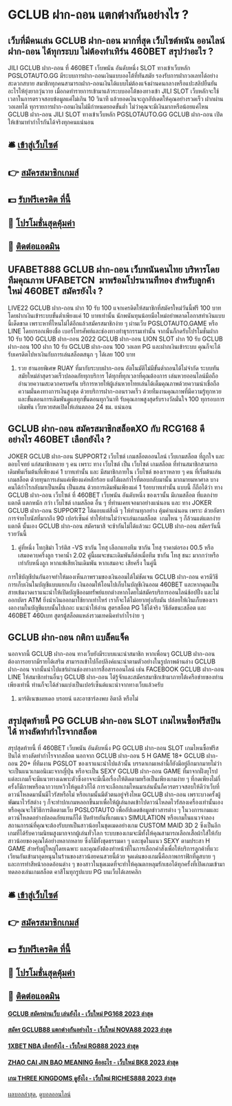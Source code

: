 # GCLUB ฝาก-ถอน แตกต่างกันอย่างไร ?
## เว็บที่มีคนเล่น GCLUB ฝาก-ถอน มากที่สุด เว็บไซต์พนัน ออนไลน์ ฝาก-ถอน ได้ทุกระบบ ไม่ต้องทำเทิร์น 460BET สรุปว่าอะไร ?
JILI GCLUB ฝาก-ถอน ที่ 460BET เว็บพนัน อันดับหนึ่ง SLOT ทางเข้าเว็บหลัก PGSLOTAUTO.GG มีระบบการฝาก-ถอนเงินแบบออโต้ที่ทันสมัย รองรับการฝากวอเลทได้อย่างสะดวกสบาย สมาชิกทุกคนสามารถฝาก-ถอนเงินได้แบบไม่ต้องแจ้งผ่านคนกลางหรือแปะสลิปยืนยันอะไรให้ยุ่งยากวุ่นวาย เมื่อกดทำรายการเข้ามาแล้วระบบออโต้ของทางเข้า JILI SLOT เว็บหลักจะใช้เวลาในการตรวจสอบข้อมูลแค่ไม่เกิน 10 วินาที แล้วยอดเงินจะถูกอัปเดตให้คุณอย่างรวดเร็ว ฝากผ่านวอเลทได้ ทุกรายการฝาก-ถอนเงินไม่มีกำหนดยอดขั้นต่ำ ไม่ว่าคุณจะมีเงินมากหรือน้อยแค่ไหน GCLUB ฝาก-ถอน JILI SLOT ทางเข้าเว็บหลัก PGSLOTAUTO.GG GCLUB ฝาก-ถอน เปิดให้เข้ามาทำกำไรกันได้จริงทุกคนแน่นอน

## 🛎 [เข้าสู่เว็บไซต์](https://bit.ly/3SdLNi2)
## 👉 [สมัครสมาชิกเกมส์](https://bit.ly/3SdLNi2)
## 💵 [รับฟรีเครดิต ที่นี้](https://bit.ly/3dyRKHj)
## 👑 [โปรโมชั่นสุดคุ้มค่า](https://bit.ly/3dyRKHj)
## 📱 [ติดต่อแอดมิน](https://bit.ly/3dyRKHj)

## UFABET888 GCLUB ฝาก-ถอน เว็บพนันคนไทย บริหารโดยทีมคุณภาพ UFABETCN  มาพร้อมโปรนานทีทอง สำหรับลูกค้าใหม่ 460BET สมัครยังไง ?
LIVE22 GCLUB ฝาก-ถอน ฝาก 10 รับ 100 แจกเครดิตให้สมาชิกที่สมัครใหม่วันนี้ฟรี 100 บาทโดยฝากเงินเข้าระบบขั้นต่ำเพียงแค่ 10 บาทเท่านั้น นักพนันทุนน้อยมือใหม่อย่าพลาดโอกาสทำเงินแบบนี้เด็ดขาด เพราะหาที่ไหนไม่ได้อีกแล้วสมัครสมาชิกง่าย ๆ ผ่านเว็บ PGSLOTAUTO.GAME หรือ LINE โดยกรอกเพียงชื่อ เบอร์โทรศัพท์และช่องทางทำธุรกรรมเท่านั้น จากนั้นก็กดรับโปรโมชั่นฝาก 10 รับ 100 GCLUB ฝาก-ถอน 2022 GCLUB ฝาก-ถอน LION SLOT ฝาก 10 รับ GCLUB ฝาก-ถอน 100 ฝาก 10 รับ GCLUB ฝาก-ถอน 100 วอเลท PG และฝากเงินเข้าระบบ คุณก็จะได้รับเครดิตไปหาเงินกับการเล่นสล็อตสนุก ๆ ได้เลย 100 บาท
1. รวย ฮานอยพิเศษ RUAY ที่มากับระบบฝาก-ถอน อัตโนมัติไม่มีขั้นต่ำถอนได้ไม่จำกัด ระบบทันสมัยใหม่ล่าสุดรวดเร็วปลอดภัยทุกบริการ ได้ทุกที่ทุกเวลาที่คุณต้องการ เล่นหวยออนไลน์มือถืออำนวยความสะดวกครบครัน บริการหวยให้ผู้เล่นหวยไทยเล่นได้เต็มคุณภาพด้วยความน่าเชื่อถือ ความมั่นคงทางการเงินสูงสุด ด้วยบริการฝาก-ถอนรวดเร็ว ด้วยทีมงานคุณภาพที่มีความรู้ทุกหวย และขั้นตอนการเดิมพันดูแลทุกขั้นตอนทุกวินาที รับคุณภาพสูงสุดรับรางวัลมั่นใจ 100 ทุกรอบการเดิมพัน เว็บหวยสดเปิดให้เล่นตลอด 24 ชม. แน่นอน

## GCLUB ฝาก-ถอน สมัครสมาชิกสล็อตXO กับ RCG168 ดีอย่างไร 460BET เลือกยังไง ?
JOKER GCLUB ฝาก-ถอน SUPPORT2 เว็บไซต์ เกมสล็อตออนไลน์ เว็บเกมสล็อต ที่ถูกใจ และ ตอบโจทย์ แก่สมาชิกหลาย ๆ คน เพราะ ทาง เว็บไซต์ เป็น เว็บไซต์ เกมสล็อต ที่ท่านสมาชิกสามารถเดิมพันเริ่มต้นที่เพียงแค่ 1 บาทเท่านั้น และ มีสมาชิกภายใน เว็บไซต์ ของเราหลาย ๆ คน ที่เริ่มต้นเล่นเกมสล็อต ด้วยทุนการเล่นแค่เพียงแค่หลักร้อย แต่ได้ผลกำไรที่ตอบกลับมานั้น มากมายมหาศาล บางคนได้กำไรกลับมาเป็นหมื่น เป็นแสน ด้วยการเดิมพันเพียงแค่ 1 ร้อยบาทเท่านั้น แบบนี้ ก็ถือได้ว่า ทาง GCLUB ฝาก-ถอน เว็บไซต์ ที่ 460BET เว็บพนัน อันดับหนึ่ง ของเรานั้น มีเกมสล็อต ที่แตกง่าย แตกดี แตกหนัก กว่า เว็บไซต์ เกมสล็อต อื่น ๆ ที่ท่านเคยเจอมาอย่างแน่นอน และ ทาง JOKER GCLUB ฝาก-ถอน SUPPORT2 ได้มอบแต่สิ่งดี ๆ ให้ท่านทุกอย่าง คุ้มค่าแน่นอน เพราะ ด้วยอัตราการจ่ายโบนัสที่มากถึง 90 เปอร์เซ็นค์ ทำให้ท่านไม่ว่าจะเล่นเกมสล็อต  เกมไหน ๆ ก็ล้วนแต่แตกง่าย แตกดี นั้นเอง GCLUB ฝาก-ถอน สมัครมาสิ จะช้ากันไม่ได้แล้วนะ GCLUB ฝาก-ถอน สมัครวันนี้รวยวันนี้
1. คู่ที่หนึ่ง โทกุชิม่า โวร์ติส -VS ซากัน โทสุ เลือกแทงทีม ซากัน โทสุ ราคาต่อรอง 00.5 หรือเสมอควบครึ่งลูก ราคาน้ำ 2.02 คู่นี้ผมจะชนะเดิมพันก็ต่อเมื่อทีม ซากัน โทสุ ชนะ มากกว่าหรือเท่ากับหนึ่งลูก หากแพ้เสียเงินเดิมพัน หากเสมอจะ เสียครึ่ง ในคู่นี้

การใช้บัญชีปนกันอาจทำให้มองเห็นภาพรวมของเงินออมได้ไม่ชัดเจน GCLUB ฝาก-ถอน ควรมีวิธีการเก็บเงินในบัญชีแบบแยกเก็บ เงินออมให้โอนไปเก็บในบัญชีเงินออม 460BET และหากคุณเป็นสายเข้มงวดเราแนะนำให้เปิดบัญชีออมทรัพย์แยกต่างหากโดยไม่สมัครบริการออนไลน์ช้อปปิ้ง และไม่ออกบัตร ATM ยิ่งนำเงินออกมาใช้ยากเท่าไหร่ เราก็จะได้ไม่อยากยุ่งกับมัน ปล่อยให้เงินเก็บของเรางอกงามในบัญชีแบบนั้นไปเถอะ
แนะนำให้อ่าน สูตรสล็อต PG ใช้ได้จริง วิธีลัดชนะสล็อต และ 460BET 460เบท สูตรตู้สล็อตแหล่งรวมเทคนิคทำกำไรง่าย ๆ

## GCLUB ฝาก-ถอน กติกา แบล็คแจ็ค
นอกจากนี้ GCLUB ฝาก-ถอน ทางเว็บยังมีระบบแนะนำสมาชิก หากเพื่อนๆ GCLUB ฝาก-ถอน ต้องการอยากมีรายได้เสริม สามารถเข้าไปก็อปลิงค์แนะนำตามตัวอย่างในรูปภาพด้านล่าง GCLUB ฝาก-ถอน จากนั้นนำไปแชร์ผ่านช่องทางการสื่อสารออนไลน์ เช่น FACEBOOK GCLUB ฝาก-ถอน LINE ให้สมาชิกท่านอื่นๆ GCLUB ฝาก-ถอน ได้รู้จักและสมัครสมาชิกเข้ามาภายใต้เครือข่ายของท่าน เพียงเท่านี้ ท่านก็จะได้ส่วนแบ่งเป็นเปอร์เซ็นต์แนะนำจากทางเว็บแล้วครับ
1. มาร์ติเนซเผยเดอ บรอยน์ และอาซาร์ลงพบ อิตาลี หรือไม่

## สรุปสุดท้ายนี้ PG GCLUB ฝาก-ถอน SLOT เกมไหนซื้อฟรีสปินได้ ทางลัดทำกำไรจากสล็อต
สรุปสุดท้ายนี้ ที่ 460BET เว็บพนัน อันดับหนึ่ง PG GCLUB ฝาก-ถอน SLOT เกมไหนซื้อฟรีสปินได้ ทางลัดทำกำไรจากสล็อต นอกจาก GCLUB ฝาก-ถอน 5 H GAME 18+ GCLUB ฝาก-ถอน 20+ ที่ทีมงาน PGSLOT ของเราแนะนำไปแล้วนั้น บรรดาเกมเหล่านี้ก็ยังมีอยู่อีกมากมายไม่ว่าจะเป็นแนวเกมอนิเมะจากญี่ปุ่น หรือจะเป็น SEXY GCLUB ฝาก-ถอน GAME ที่มาจากฝั่งยุโรป แต่ละเกมก็จะมีแนวทางเฉพาะตัวซึ่งอาจจะมีเนื้อเรื่องให้ติดตามหรือเป็นเพียงเกมง่าย ๆ ที่กดเพียงไม่กี่ครั้งก็มีภาพหรือฉากวาบหวิวให้ดูแล้วก็ได้ การจะเลือกเกมไหนมาเล่นนั้นก็ควรตรวจสอบให้ดีว่าเว็บที่ดาวน์โหลดมานั้นมีไวรัสหรือไม่ หรือเกมนั้นมีตัวตนอยู่จริงไหม GCLUB ฝาก-ถอน เพราะบางครั้งผู้พัฒนาไวรัสต่าง ๆ ก็จะทำปกเกมหลอกขึ้นมาเพื่อให้ผู้เล่นกดเข้าไปดาวน์โหลดไวรัสลงเครื่องเท่านั้นเอง หรือคุณจะใช้วิธีการติดตามเว็บ PGSLOTAUTO เพื่ออัปเดตข้อมูลข่าวสารต่าง ๆ ในวงการเกมและดาวน์โหลดอย่างปลอดภัยแทนก็ได้
ปิดท้ายกันที่เกมแนว SIMULATION หรือเกมในแนวจำลองสถานการณ์ที่คุณจะต้องรับบทเป็นสาวน้อยในชุดเมดอย่างเกม CUSTOM MAID 3D 2 ซึ่งเป็นอีกเกมที่ได้รับความนิยมสูงมากจากผู้เล่นทั่วโลก ระบบของเกมจะมีทั้งให้คุณสามารถเลือกเสื้อผ้าใส่ให้กับสาวน้อยของคุณได้อย่างหลากหลาย ซึ่งก็มีทั้งชุดธรรมดา ๆ และชุดในแนว SEXY ตามประสา H GAME สำหรับผู้ใหญ่โดยเฉพาะ และคุณยังต้องทำหน้าที่ในการเลือกคำสั่งเพื่อให้บริการลูกค้าที่แวะเวียนกันเข้ามาอุดหนุนในร้านของสาวน้อยคนสวยนี้ด้วย จุดเด่นของเกมนี้คือภาพกราฟิกที่ดูสบาย ๆ และการทำสีหน้าออดอ้อนต่าง ๆ ของสาวในชุดเมดที่จะทำให้คุณตกหลุมรักเธอได้ทุกครั้งที่เปิดเกมเข้ามา ทดลองเล่นเกมสล็อต คาสิโนทุกรูปแบบ PG บนเว็บได้เลยคลิก

## 🛎 [เข้าสู่เว็บไซต์](https://bit.ly/3SdLNi2)
## 👉 [สมัครสมาชิกเกมส์](https://bit.ly/3SdLNi2)
## 💵 [รับฟรีเครดิต ที่นี้](https://bit.ly/3dyRKHj)
## 👑 [โปรโมชั่นสุดคุ้มค่า](https://bit.ly/3dyRKHj)
## 📱 [ติดต่อแอดมิน](https://bit.ly/3dyRKHj)

#### [GCLUB สมัครผ่านเว็บ เล่นยังไง - เว็บใหม่ PG168 2023 ล่าสุด](https://atom.io/themes/gclub%20สมัครผ่านเว็บ%20เล่นยังไง%20-%20เว็บใหม่%20pg168%202023%20ล่าสุด)
#### [สมัคร GCLUB88 แตกต่างกันอย่างไร - เว็บใหม่ NOVA88 2023 ล่าสุด](https://atom.io/themes/สมัคร%20gclub88%20แตกต่างกันอย่างไร%20-%20เว็บใหม่%20nova88%202023%20ล่าสุด)
#### [1XBET NBA เลือกยังไง - เว็บใหม่ RG888 2023 ล่าสุด](https://atom.io/themes/1xbet%20nba%20เลือกยังไง%20-%20เว็บใหม่%20rg888%202023%20ล่าสุด)
#### [ZHAO CAI JIN BAO MEANING คืออะไร - เว็บใหม่ BK8 2023 ล่าสุด](https://atom.io/themes/zhao%20cai%20jin%20bao%20meaning%20คืออะไร%20-%20เว็บใหม่%20bk8%202023%20ล่าสุด)
#### [เกม THREE KINGDOMS ดูยังไง - เว็บใหม่ RICHES888 2023 ล่าสุด](https://atom.io/themes/เกม%20three%20kingdoms%20ดูยังไง%20-%20เว็บใหม่%20riches888%202023%20ล่าสุด)

[ผลบอลล่าสุด](https://siamsport.tv "ผลบอลล่าสุด"), [ดูบอลออนไลน์](https://siamsport.tv/ดูบอลสด "ดูบอลออนไลน์")